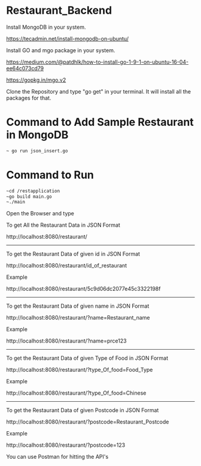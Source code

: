 # Restaurant_Backend
Install MongoDB in your system.

https://tecadmin.net/install-mongodb-on-ubuntu/


Install GO and mgo package in your system.

https://medium.com/@patdhlk/how-to-install-go-1-9-1-on-ubuntu-16-04-ee64c073cd79

https://gopkg.in/mgo.v2


Clone the Repository
and type "go get" in your terminal. It will install all the packages for that.

# Command to Add Sample Restaurant in MongoDB
```bash
~ go run json_insert.go
```

# Command to Run
```bash
~cd /restapplication
~go build main.go
~./main
```

Open the Browser and type

To get All the Restaurant Data in JSON Format

http://localhost:8080/restaurant/       

---------------------------------------------------------------
To get the Restaurant Data of given id  in JSON Format

http://localhost:8080/restaurant/id_of_restaurant       

Example 

http://localhost:8080/restaurant/5c9d06dc2077e45c3322198f

----------------------------------------------------------------
To get the Restaurant Data of given name in JSON Format

http://localhost:8080/restaurant/?name=Restaurant_name

Example

http://localhost:8080/restaurant/?name=prce123

----------------------------------------------------------------
To get the Restaurant Data of given Type of Food in JSON Format

http://localhost:8080/restaurant/?type_Of_food=Food_Type

Example

http://localhost:8080/restaurant/?type_Of_food=Chinese

----------------------------------------------------------------
To get the Restaurant Data of given Postcode in JSON Format

http://localhost:8080/restaurant/?postcode=Restaurant_Postcode

Example

http://localhost:8080/restaurant/?postcode=123


You can use Postman for hitting the API's
